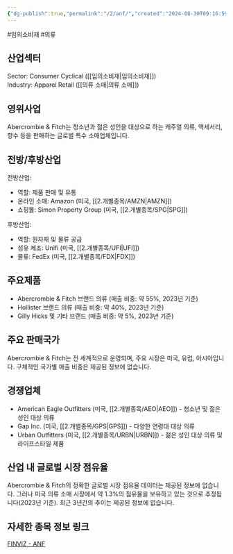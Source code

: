 ```yaml
---
{"dg-publish":true,"permalink":"/2/anf/","created":"2024-08-30T09:16:59.320+09:00","updated":"2025-06-03T20:05:57.673+09:00"}
---
```


#임의소비재 #의류


## 산업섹터

Sector: Consumer Cyclical ([[임의소비재\|임의소비재]])  
Industry: Apparel Retail ([[의류 소매\|의류 소매]])

## 영위사업

Abercrombie & Fitch는 청소년과 젊은 성인을 대상으로 하는 캐주얼 의류, 액세서리, 향수 등을 판매하는 글로벌 특수 소매업체입니다.

## 전방/후방산업

전방산업:

- 역할: 제품 판매 및 유통
- 온라인 소매: Amazon (미국, [[2.개별종목/AMZN\|AMZN]])
- 쇼핑몰: Simon Property Group (미국, [[2.개별종목/SPG\|SPG]])

후방산업:

- 역할: 원자재 및 물류 공급
- 섬유 제조: Unifi (미국, [[2.개별종목/UFI\|UFI]])
- 물류: FedEx (미국, [[2.개별종목/FDX\|FDX]])

## 주요제품

- Abercrombie & Fitch 브랜드 의류 (매출 비중: 약 55%, 2023년 기준)
- Hollister 브랜드 의류 (매출 비중: 약 40%, 2023년 기준)
- Gilly Hicks 및 기타 브랜드 (매출 비중: 약 5%, 2023년 기준)

## 주요 판매국가

Abercrombie & Fitch는 전 세계적으로 운영되며, 주요 시장은 미국, 유럽, 아시아입니다. 구체적인 국가별 매출 비중은 제공된 정보에 없습니다.

## 경쟁업체

- American Eagle Outfitters (미국, [[2.개별종목/AEO\|AEO]]) - 청소년 및 젊은 성인 대상 의류
- Gap Inc. (미국, [[2.개별종목/GPS\|GPS]]) - 다양한 연령대 대상 의류
- Urban Outfitters (미국, [[2.개별종목/URBN\|URBN]]) - 젊은 성인 대상 의류 및 라이프스타일 제품

## 산업 내 글로벌 시장 점유율

Abercrombie & Fitch의 정확한 글로벌 시장 점유율 데이터는 제공된 정보에 없습니다. 그러나 미국 의류 소매 시장에서 약 1.3%의 점유율을 보유하고 있는 것으로 추정됩니다(2023년 기준). 최근 3년간의 추이는 제공된 정보에 없습니다.

## 자세한 종목 정보 링크

[FINVIZ - ANF](https://finviz.com/quote.ashx?t=ANF)